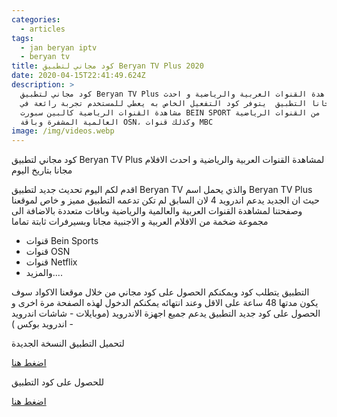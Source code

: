 ```yaml
---
categories:
  - articles
tags:
  - jan beryan iptv
  - beryan tv
title: كود مجاني لتطبيق Beryan TV Plus 2020
date: 2020-04-15T22:41:49.624Z
description: >
  كود مجاني لتطبيق Beryan TV Plus لمشاهدة القنوات العربية والرياضية و احدث
  الافلام مجانا التطبيق  يتوفر كود التفعيل الخاص به يعطي للمستخدم تجربة رائعة في
  مشاهدة القنوات الرياضية كالبين سبورت BEIN SPORT و غيرها من القنوات الرياضية
  العالمية المشفرة وباقة OSN، وكذلك قنوات MBC
image: /img/videos.webp
---
```

كود مجاني لتطبيق Beryan TV Plus لمشاهدة القنوات العربية والرياضية و احدث الافلام مجانا بتاريخ اليوم

اقدم لكم اليوم تحديث جديد لتطبيق Beryan TV والذي يحمل اسم Beryan TV Plus حيث ان الجديد يدعم اندرويد 4  لان السابق لم تكن تدعمه  التطبيق مميز و خاص لموقعنا وصفحتنا لمشاهدة القنوات العربية والعالمية والرياضية وباقات متعددة 
بالاضافة الى مجموعة ضخمة من الافلام العربية و الاجنبية مجانا وبسيرفرات ثابتة تماما

* قنوات Bein Sports
* قنوات OSN
* قنوات Netflix
* والمزيد....

التطبيق يتطلب كود ويمكنكم الحصول على كود مجاني من خلال موقعنا  الاكواد سوف يكون مدتها 48 ساعة على الاقل وعند انتهائه يمكنكم الدخول لهذه الصفحة مرة اخرى و الحصول على كود جديد التطبيق يدعم جميع اجهزة الاندرويد (موبايلات - شاشات اندرويد - اندرويد بوكس )

لتحميل التطبيق النسخة الجديدة 

[اضغط هنا ](https://www.mediafire.com/file/kufwkrg8d5j6zyf/Beryan-TV-Plus.apk/file)

 للحصول على كود التطبيق

[اضغط هنا](http://exe.io/jCMQnJGm)